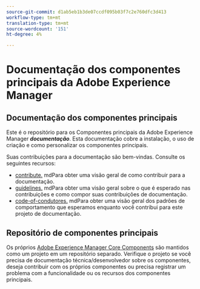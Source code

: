 ```yaml
---
source-git-commit: d1ab5eb1b3de07ccdf095b03f7c2e760dfc3d413
workflow-type: tm+mt
translation-type: tm+mt
source-wordcount: '151'
ht-degree: 4%

---
```

# Documentação dos componentes principais da Adobe Experience Manager

## Documentação dos componentes principais

Este é o repositório para os Componentes principais da Adobe Experience Manager ***documentação***. Esta documentação cobre a instalação, o uso de criação e como personalizar os componentes principais.

Suas contribuições para a documentação são bem-vindas. Consulte os seguintes recursos:

* [contribute.](contributing.md) mdPara obter uma visão geral de como contribuir para a documentação.
* [guidelines.](guidelines.md) mdPara obter uma visão geral sobre o que é esperado nas contribuições e como compor suas contribuições de documentação.
* [code-of-condutores.](code-of-conduct.md) mdPara obter uma visão geral dos padrões de comportamento que esperamos enquanto você contribui para este projeto de documentação.

## Repositório de componentes principais

Os próprios [Adobe Experience Manager Core Components](https://github.com/adobe/aem-core-wcm-components) são mantidos como um projeto em um repositório separado. Verifique o projeto se você precisa de documentação técnica/desenvolvedor sobre os componentes, deseja contribuir com os próprios componentes ou precisa registrar um problema com a funcionalidade ou os recursos dos componentes principais.
